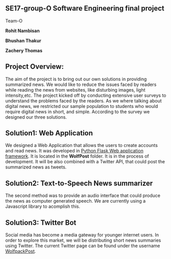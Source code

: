 ## SE17-group-O Software Engineering final project

Team-O

**Rohit Nambisan**

**Bhushan Thakur**

**Zachery Thomas**


## Project Overview:

The aim of the project is to bring out our own solutions in providing summarized news. We would like to reduce the issues faced by readers while reading the news from websites, like disturbing images, light intensity,etc. The project kicked off by conducting extensive user surveys to understand the problems faced by the readers. As we where talking about digital news, we restricted our sample population to students who would require digital news in short, and simple. According to the survey we designed our three solutions.


## Solution1: Web Application

We designed a Web Application that allows the users to create accounts and read news. It was developed in [Python Flask Web application framework](http://flask.pocoo.org/). It is located in the **WolfPost** folder. It is in the process of development. It will be also combined with a Twitter API, that could post the summarized news as tweets.


## Solution2: Text-to-Speech News summarizer

The second method was to provide an audio interface that could produce the news as computer generated speech. We are currently using a Javascript library to acomplish this.


## Solution3: Twitter Bot

Social media has become a media gateway for younger internet users. In order to explore this market, we will be distributing short news summaries using Twitter. The current Twitter page can be found under the username [WolfpackPost](https://twitter.com/WolfpackPost).
